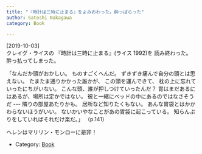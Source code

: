 ```yaml
---
title: "『時計は三時に止まる』をよみおわった。酔っぱらった"
author: Satoshi Nakagawa
category: Book

---
```


[2019-10-03]  
 クレイグ・ライスの
『時計は三時に止まる』(ライス 1992)を
読み終わった。
酔っ払ってしまった。

 「なんだか頭がおかしい。
ものすごくへんだ。
ずきずき痛んで自分の頭とは思えない。
たまたま通りかかった誰かが、
この頭を運んできて、
枕の上に忘れていったにちがいない。
こんな頭、誰が押しつけていったんだ？
胃はまだあるにはあるが、場所は定かではない。
彼と一緒にベッドの中にあるのではなさそうだ ---
隣りの部屋あたりかも。
居所など知りたくもない。
あんな胃袋とはかかわらないほうがいい。
ないかいやなことがあの胃袋に起こっている。
知らんぷりをしていればそれだけ楽だ。」
（p.141）

 ヘレンはマリリン・モンローに是非！

- Category: [Book](/categories.html#Book)


